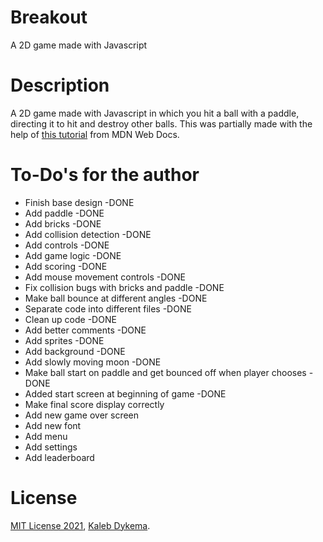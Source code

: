 # Breakout

A 2D game made with Javascript

# Description

A 2D game made with Javascript in which you hit a ball with a paddle, directing it to hit and destroy other balls. This was partially made with the help of [this tutorial](https://developer.mozilla.org/en-US/docs/Games/Tutorials/2D_Breakout_game_pure_JavaScript) from MDN Web Docs.

# To-Do's for the author

- Finish base design -DONE
- Add paddle -DONE
- Add bricks -DONE
- Add collision detection -DONE
- Add controls -DONE
- Add game logic -DONE
- Add scoring -DONE
- Add mouse movement controls -DONE
- Fix collision bugs with bricks and paddle -DONE
- Make ball bounce at different angles -DONE
- Separate code into different files -DONE
- Clean up code -DONE
- Add better comments -DONE
- Add sprites -DONE
- Add background -DONE
- Add slowly moving moon -DONE
- Make ball start on paddle and get bounced off when player chooses -DONE
- Added start screen at beginning of game -DONE
- Make final score display correctly
- Add new game over screen
- Add new font
- Add menu
- Add settings
- Add leaderboard

# License

[MIT License 2021](https://mit-license.org), [Kaleb Dykema](https://github.com/KalebDykemal).
